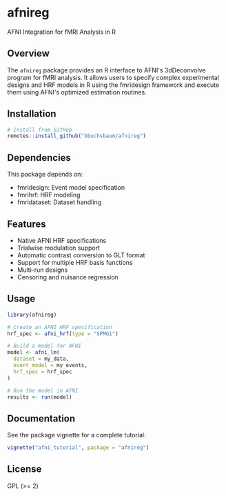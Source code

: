 # afnireg

AFNI Integration for fMRI Analysis in R

## Overview

The `afnireg` package provides an R interface to AFNI's 3dDeconvolve program for fMRI analysis. It allows users to specify complex experimental designs and HRF models in R using the fmridesign framework and execute them using AFNI's optimized estimation routines.

## Installation

```r
# Install from GitHub
remotes::install_github("bbuchsbaum/afnireg")
```

## Dependencies

This package depends on:
- fmridesign: Event model specification
- fmrihrf: HRF modeling
- fmridataset: Dataset handling

## Features

- Native AFNI HRF specifications
- Trialwise modulation support
- Automatic contrast conversion to GLT format
- Support for multiple HRF basis functions
- Multi-run designs
- Censoring and nuisance regression

## Usage

```r
library(afnireg)

# Create an AFNI HRF specification
hrf_spec <- afni_hrf(type = "SPMG1")

# Build a model for AFNI
model <- afni_lm(
  dataset = my_data,
  event_model = my_events,
  hrf_spec = hrf_spec
)

# Run the model in AFNI
results <- run(model)
```

## Documentation

See the package vignette for a complete tutorial:
```r
vignette("afni_tutorial", package = "afnireg")
```

## License

GPL (>= 2)
